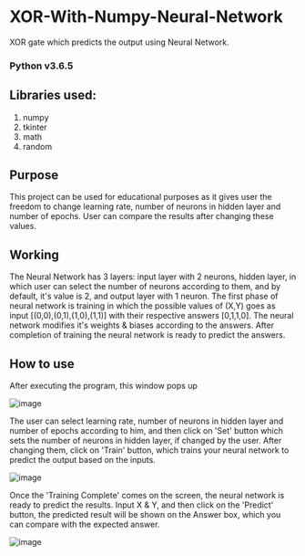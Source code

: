# XOR-With-Numpy-Neural-Network
XOR gate which predicts the output using Neural Network.
### Python v3.6.5
## Libraries used:
1. numpy
2. tkinter
3. math
4. random
## Purpose
This project can be used for educational purposes as it gives user the freedom to change learning rate, number of neurons in hidden layer and number of epochs. User can compare the results after changing these values.
## Working
The Neural Network has 3 layers: input layer with 2 neurons, hidden layer, in which user can select the number of neurons according to them, and by default, it's value is 2, and output layer with 1 neuron. The first phase of neural network is training in which the possible values of (X,Y) goes as input [(0,0),(0,1),(1,0),(1,1)] with their respective answers [0,1,1,0]. The neural network modifies it's weights & biases according to the answers. After completion of training the neural network is ready to predict the answers.
## How to use
After executing the program, this window pops up

![image](https://user-images.githubusercontent.com/40419750/51909988-ee16af80-23f3-11e9-87be-cbbb724898db.png)

The user can select learning rate, number of neurons in hidden layer and number of epochs according to him, and then click on 'Set' button which sets the number of neurons in hidden layer, if changed by the user.
After changing them, click on 'Train' button, which trains your neural network to predict the output based on the inputs.

![image](https://user-images.githubusercontent.com/40419750/51910625-c6c0e200-23f5-11e9-824d-4d2cd70430b0.png)

Once the 'Training Complete' comes on the screen, the neural network is ready to predict the results.
Input X & Y, and then click on the 'Predict' button, the predicted result will be shown on the Answer box, which you can compare with the expected answer.

![image](https://user-images.githubusercontent.com/40419750/51912607-c2e38e80-23fa-11e9-9e14-ccf5465b26d3.png)



